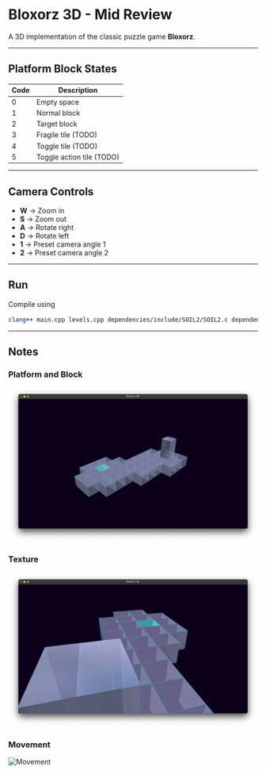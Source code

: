 # Bloxorz 3D - Mid Review

A 3D implementation of the classic puzzle game **Bloxorz**.

---

## Platform Block States

| Code | Description        |
|------|--------------------|
| 0    | Empty space        |
| 1    | Normal block       |
| 2    | Target block       |
| 3    | Fragile tile (TODO)|
| 4    | Toggle tile (TODO) |
| 5    | Toggle action tile (TODO) |

---

## Camera Controls

- **W** → Zoom in  
- **S** → Zoom out  
- **A** → Rotate right  
- **D** → Rotate left  
- **1** → Preset camera angle 1  
- **2** → Preset camera angle 2  

---

## Run
Compile using
```bash
clang++ main.cpp levels.cpp dependencies/include/SOIL2/SOIL2.c dependencies/include/SOIL2/image_DXT.c dependencies/include/SOIL2/image_helper.c dependencies/include/SOIL2/wfETC.c -o Bloxorz-3D -std=c++11 -I dependencies/include -framework CoreFoundation -framework GLUT -framework OpenGL
```
---
## Notes

### Platform and Block

![Platform](assets/platform.png)

### Texture

![Texture](assets/texture.png)

### Movement

![Movement](assets/movement.gif)
